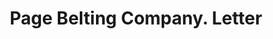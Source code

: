 ---
doi: 10.7916/D89K5PBB
date_other: '1899'
date_other_textual: '1899'
form: correspondence
genre:
- Letters (correspondence)
name:
- Page Belting Company
object_in_context_url: https://biggert.cul.columbia.edu/items/view/ave_biggert_00771
subject_hierarchical_geographic:
- Concord, New Hampshire, United States
subject_name:
- Page Belting Company
title: Page Belting Company. Letter
sort_title: Page Belting Company. Letter
call_number: ave_biggert_00771
coordinates:
- 43.20666666666667,-71.53805555555556
pid: ave_biggert_00771
identifiers: ave_biggert_00771
thumbnail: https://derivativo-2.library.columbia.edu/iiif/2/ldpd:345298/full/!256,256/0/native.jpg
permalink: "/biggert/ave_biggert_00771/"
layout: iiif-image-page
---